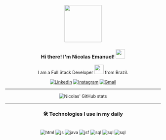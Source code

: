 <div id="header" align="center">
  <img src="https://media.giphy.com/media/jdPMeyv9rn0hZHh8n9/giphy.gif" width="120"/><br/>
	
### Hi there! I'm Nicolas Emanuel! <img src="https://media.giphy.com/media/hvRJCLFzcasrR4ia7z/giphy.gif" width="30px"/>

I am a Full Stack Developer <img src="https://media.giphy.com/media/WUlplcMpOCEmTGBtBW/giphy.gif" width="30"> from Brazil.

 [![LinkedIn](https://img.shields.io/badge/LinkedIn-0077B5?style=for-the-badge&logo=linkedin&logoColor=white)](https://www.linkedin.com/in/nicolas-emanuel-soares-de-pinho-a99772186/) 
[![Instagram](https://img.shields.io/badge/Instagram-E4405F?style=for-the-badge&logo=instagram&logoColor=white)](https://www.instagram.com/nicolasssoaress/) 
[![Gmail](https://img.shields.io/badge/Gmail-D14836?style=for-the-badge&logo=gmail&logoColor=white)](mailto:nicolasdipinho@gmail.com) 

---
![Nicolas' GitHub stats](https://github-readme-stats.vercel.app/api?username=NickEmanuelS&show_icons=true&theme=highcontrast&rank_icon=github&include_all_commits=true)
 
<!-- ![Top Langs](https://github-readme-stats.vercel.app/api/top-langs/?username=NickEmanuelS&layout=compact&theme=highcontrast) -->
---
### :hammer_and_wrench: Technologies I use in my daily

<div style="display: inline_block"><br/>
	<img align="center" alt="html" src="https://img.shields.io/badge/HTML5-E34F26?style=for-the-badge&logo=html5&logoColor=white" />
	<img align="center" alt="js" src="https://img.shields.io/badge/JavaScript-F7DF1E?style=for-the-badge&logo=javascript&logoColor=black" />
	<img align="center" alt="java" src="https://img.shields.io/badge/Java-ED8B00?style=for-the-badge&logo=openjdk&logoColor=white" />
	<img align="center" alt="jsf" src="https://img.shields.io/badge/JSF-2800ff?style=for-the-badge&logo=openjdk&logoColor=white" />
	<img align="center" alt="sql" src="https://img.shields.io/badge/spring-%236DB33F.svg?style=for-the-badge&logo=spring&logoColor=white" />
	<img align="center" alt="sql" src="https://img.shields.io/badge/MySQL-00000F?style=for-the-badge&logo=mysql&logoColor=white" />
	<img align="center" alt="sql" src="https://img.shields.io/badge/git-%23F05033.svg?style=for-the-badge&logo=git&logoColor=white" />
</div>

</div>
